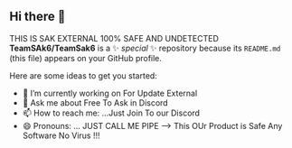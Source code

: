 ## Hi there 👋

THIS IS SAK EXTERNAL 100% SAFE AND UNDETECTED
**TeamSAk6/TeamSak6** is a ✨ _special_ ✨ repository because its `README.md` (this file) appears on your GitHub profile.

Here are some ideas to get you started:

- 🔭 I’m currently working on For Update External
- 💬 Ask me about Free To Ask in Discord
- 📫 How to reach me: ...Just Join To our Discord
- 😄 Pronouns: ... JUST CALL ME PIPE
-->
This OUr Product is Safe Any Software No Virus !!!

